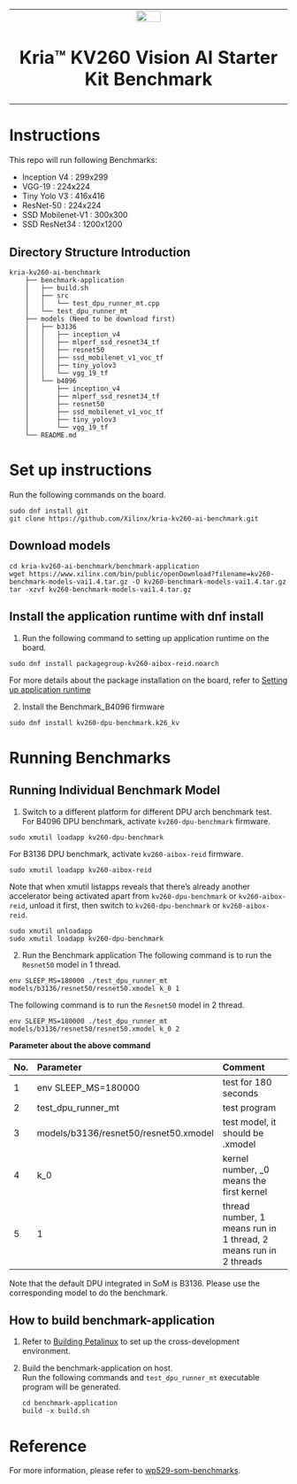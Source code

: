 <table class="sphinxhide">
 <tr>
   <td align="center"><img src="https://www.xilinx.com/content/dam/xilinx/imgs/press/media-kits/corporate/xilinx-logo.png" width="30%"/><h1>Kria&trade; KV260 Vision AI Starter Kit Benchmark </h1>
   </td>
 </tr>
</table>

# Instructions
This repo will run following Benchmarks:  
* Inception V4 : 299x299
* VGG-19 : 224x224
* Tiny Yolo V3 : 416x416
* ResNet-50 : 224x224
* SSD Mobilenet-V1 : 300x300
* SSD ResNet34 : 1200x1200

## Directory Structure Introduction

```
kria-kv260-ai-benchmark
	├── benchmark-application
	│   ├── build.sh
	│   ├── src
	│   │   └── test_dpu_runner_mt.cpp
	│   └── test_dpu_runner_mt
	├── models (Need to be download first)
	│   ├── b3136
	│   │   ├── inception_v4
	│   │   ├── mlperf_ssd_resnet34_tf
	│   │   ├── resnet50
	│   │   ├── ssd_mobilenet_v1_voc_tf
	│   │   ├── tiny_yolov3
	│   │   └── vgg_19_tf
	│   └── b4096
	│       ├── inception_v4
	│       ├── mlperf_ssd_resnet34_tf
	│       ├── resnet50
	│       ├── ssd_mobilenet_v1_voc_tf
	│       ├── tiny_yolov3
	│       └── vgg_19_tf
	└── README.md
```

# Set up instructions
Run the following commands on the board.
```
sudo dnf install git
git clone https://github.com/Xilinx/kria-kv260-ai-benchmark.git
```
## Download models
```
cd kria-kv260-ai-benchmark/benchmark-application
wget https://www.xilinx.com/bin/public/openDownload?filename=kv260-benchmark-models-vai1.4.tar.gz -O kv260-benchmark-models-vai1.4.tar.gz
tar -xzvf kv260-benchmark-models-vai1.4.tar.gz
```

## Install the application runtime with dnf install

1. Run the following command to setting up application runtime on the board.  
```
sudo dnf install packagegroup-kv260-aibox-reid.noarch
```
For more details about the package installation on the board, refer to [Setting up application runtime](https://xilinx.github.io/kria-apps-docs/docs/aibox-reid/docs/app_deployment_aib.html#introduction)

2. Install the Benchmark_B4096 firmware  
```
sudo dnf install kv260-dpu-benchmark.k26_kv
```

# Running Benchmarks

## Running Individual Benchmark Model

1. Switch to a different platform for different DPU arch benchmark test.  
For B4096 DPU benchmark, activate `kv260-dpu-benchmark` firmware.
```
sudo xmutil loadapp kv260-dpu-benchmark
```
For B3136 DPU benchmark, activate `kv260-aibox-reid` firmware.
```
sudo xmutil loadapp kv260-aibox-reid
```

Note that when xmutil listapps reveals that there’s already another accelerator being activated apart from `kv260-dpu-benchmark` or `kv260-aibox-reid`, unload it first, then switch to `kv260-dpu-benchmark` or `kv260-aibox-reid`.
```
sudo xmutil unloadapp
sudo xmutil loadapp kv260-dpu-benchmark
```

2. Run the Benchmark application 
The following command is to run the `Resnet50` model in 1 thread.
```
env SLEEP_MS=180000 ./test_dpu_runner_mt models/b3136/resnet50/resnet50.xmodel k_0 1
```
The following command is to run the `Resnet50` model in 2 thread.
```
env SLEEP_MS=180000 ./test_dpu_runner_mt models/b3136/resnet50/resnet50.xmodel k_0 2
```


 <summary><b> Parameter about the above command </b></summary>
 
| No\. | Parameter                  | Comment                                                      |
| :--- | :----------------------- | :----------------------------------------------------------- |
| 1    | env SLEEP_MS=180000        | test for 180 seconds                              |
| 2    | test_dpu_runner_mt         | test program                              |
| 3    | models/b3136/resnet50/resnet50.xmodel  | test model, it should be <model>.xmodel                 |
| 4    | k_0                        | kernel number, _0 means the first kernel            |
| 5    | 1                          | thread number, 1 means run in 1 thread, 2 means run in 2 threads        |


Note that the default DPU integrated in SoM is B3136. Please use the corresponding model to do the benchmark.

## How to build benchmark-application
1. Refer to [Building Petalinux](https://xilinx.github.io/kria-apps-docs/docs/build_petalinux.html) to set up the cross-development environment.

2. Build the benchmark-application on host.  
	Run the following commands and `test_dpu_runner_mt` executable program will be generated.
	```
	cd benchmark-application
	build -x build.sh
	```

# Reference
For more information, please refer to [wp529-som-benchmarks](https://www.xilinx.com/support/documentation/white_papers/wp529-som-benchmarks.pdf).
